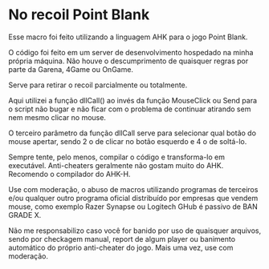 # No recoil Point Blank

Esse macro foi feito utilizando a linguagem AHK para o jogo Point Blank.

O código foi feito em um server de desenvolvimento hospedado na minha própria máquina. Não houve o descumprimento de quaisquer regras por parte da Garena, 4Game ou OnGame.

Serve para retirar o recoil parcialmente ou totalmente.

Aqui utilizei a função dllCall() ao invés da função MouseClick ou Send para o script não bugar e não ficar com o problema de continuar atirando sem nem mesmo clicar no mouse.

O terceiro parâmetro da função dllCall serve para selecionar qual botão do mouse apertar, sendo 2 o de clicar no botão esquerdo e 4 o de soltá-lo.

Sempre tente, pelo menos, compilar o código e transforma-lo em executável. Anti-cheaters geralmente não gostam muito do AHK. Recomendo o compilador do AHK-H.

Use com moderação, o abuso de macros utilizando programas de terceiros e/ou qualquer outro programa oficial distribuído por empresas que vendem mouse, como exemplo Razer Synapse ou Logitech GHub é passivo de BAN GRADE X.

Não me responsabilizo caso você for banido por uso de quaisquer arquivos, sendo por checkagem manual, report de algum player ou banimento automático do próprio anti-cheater do jogo. Mais uma vez, use com moderação.
